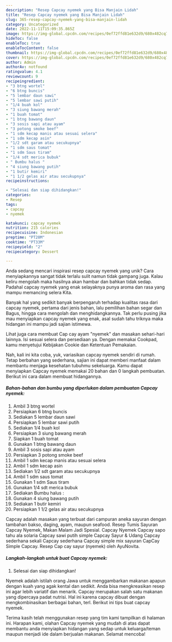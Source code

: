 ```yaml
---
description: "Resep Capcay nyemek yang Bisa Manjain Lidah"
title: "Resep Capcay nyemek yang Bisa Manjain Lidah"
slug: 365-resep-capcay-nyemek-yang-bisa-manjain-lidah
category: Uncategorized
date: 2022-11-11T15:09:35.865Z
image: https://img-global.cpcdn.com/recipes/0ef72ffd81e632d9/680x482cq70/capcay-nyemek-foto-resep-utama.jpg
hideToc: false
enableToc: true
enableTocContent: false
thumbnail: https://img-global.cpcdn.com/recipes/0ef72ffd81e632d9/680x482cq70/capcay-nyemek-foto-resep-utama.jpg
cover: https://img-global.cpcdn.com/recipes/0ef72ffd81e632d9/680x482cq70/capcay-nyemek-foto-resep-utama.jpg
author: Admin
authorAv: notfound
ratingvalue: 4.1
reviewcount: 9
recipeingredient:
- "3 btng wortel"
- "6 btng buncis"
- "5 lembar daun sawi"
- "5 lembar sawi putih"
- "1/4 buah kol"
- "3 siung bawang merah"
- "1 buah tomat"
- "1 btng bawang daun"
- "3 sosis sapi atau ayam"
- "3 potong smoke beef"
- "1 sdm kecap manis atau sesuai selera"
- "1 sdm kecap asin"
- "1/2 sdt garam atau secukupnya"
- "1 sdm saus tomat"
- "1 sdm Saus tiram"
- "1/4 sdt merica bubuk"
- " Bumbu halus "
- "4 siung bawang putih"
- "1 butir kemiri"
- "1 1/2 gelas air atau secukupnya"
recipeinstructions:

- "Selesai dan siap dihidangkan!"
categories:
- Resep
tags:
- capcay
- nyemek

katakunci: capcay nyemek 
nutrition: 215 calories
recipecuisine: Indonesian
preptime: "PT20M"
cooktime: "PT33M"
recipeyield: "2"
recipecategory: Dessert

---
```





Anda sedang mencari inspirasi resep capcay nyemek yang unik? Cara menyiapkannya sangat tidak terlalu sulit namun tidak gampang juga. Kalau keliru mengolah maka hasilnya akan hambar dan bahkan tidak sedap. Padahal capcay nyemek yang enak selayaknya punya aroma dan rasa yang mampu memancing selera Kita.





Banyak hal yang sedikit banyak berpengaruh terhadap kualitas rasa dari capcay nyemek, pertama dari jenis bahan, lalu pemilihan bahan segar dan Bagus, hingga cara mengolah dan menghidangkannya. Tak perlu pusing jika mau menyiapkan capcay nyemek yang enak,      asal sudah tahu triknya maka hidangan ini mampu jadi sajian istimewa.














Lihat juga cara membuat Cap cay ayam &#34;nyemek&#34; dan masakan sehari-hari lainnya. Isi sesuai selera dan persediaan ya. Dengan memakai Cookpad, kamu menyetujui Kebijakan Cookie dan Ketentuan Pemakaian.






Nah, kali ini kita coba, yuk, variasikan capcay nyemek sendiri di rumah. Tetap berbahan yang sederhana, sajian ini dapat memberi manfaat dalam membantu menjaga kesehatan tubuhmu sekeluarga. Kamu dapat menyiapkan Capcay nyemek memakai 20 bahan dan 0 langkah pembuatan. Berikut ini cara dalam membuat hidangannya.

<!--inarticleads1-->

##### Bahan-bahan dan bumbu yang diperlukan dalam pembuatan Capcay nyemek:

1. Ambil 3 btng wortel
1. Persiapkan 6 btng buncis
1. Sediakan 5 lembar daun sawi
1. Persiapkan 5 lembar sawi putih
1. Sediakan 1/4 buah kol
1. Persiapkan 3 siung bawang merah
1. Siapkan 1 buah tomat
1. Gunakan 1 btng bawang daun
1. Ambil 3 sosis sapi atau ayam
1. Persiapkan 3 potong smoke beef
1. Ambil 1 sdm kecap manis atau sesuai selera
1. Ambil 1 sdm kecap asin
1. Sediakan 1/2 sdt garam atau secukupnya
1. Ambil 1 sdm saus tomat
1. Gunakan 1 sdm Saus tiram
1. Gunakan 1/4 sdt merica bubuk
1. Sediakan  Bumbu halus :
1. Gunakan 4 siung bawang putih
1. Sediakan 1 butir kemiri
1. Persiapkan 1 1/2 gelas air atau secukupnya


Capcay adalah masakan yang terbuat dari campuran aneka sayuran dengan tambahan bakso, daging, ayam, maupun seafood. Resep Tumis Sayuran Capcay Nyemek, Makan Malam Jadi Spesial. Capcay Nyemek Capcay sapo tahu ala solaria Capcay sawi putih simple Capcay Sayur &amp; Udang Capcay sederhana sekali Capcay sederhana Capcay simple mix sayuran CapCay Simple Capcay. Resep Cap cay sayur (nyemek) oleh AyuNovita. 

<!--inarticleads2-->

##### Langkah-langkah untuk buat Capcay nyemek:


1. Selesai dan siap dihidangkan!

Nyemek adalah istilah orang Jawa untuk menggambarkan makanan apapun dengan kuah yang agak kental dan sedikit. Anda bisa mengkreasikan resep ini agar lebih variatif dan menarik. Capcay merupakan salah satu makanan yang dipercaya padat nutrisi. Hal ini karena capcay dibuat dengan mengkombinasikan berbagai bahan, terl. Berikut ini tips buat capcay nyemek. 

Terima kasih telah menggunakan resep yang tim kami tampilkan di halaman ini. Harapan kami, olahan Capcay nyemek yang mudah di atas dapat membantu anda menyiapkan hidangan yang sedap untuk keluarga/teman maupun menjadi ide dalam berjualan makanan. Selamat mencoba!
